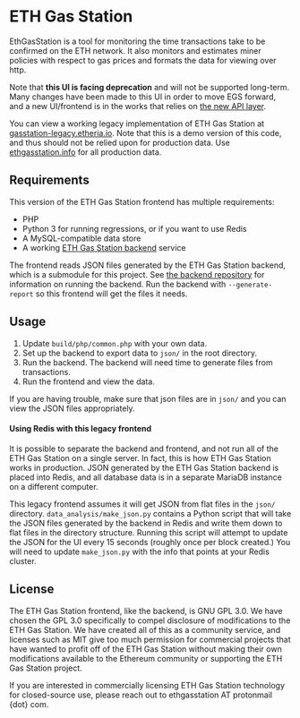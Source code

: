 # ETH Gas Station

EthGasStation is a tool for monitoring the time transactions take to be
confirmed on the ETH network.  It also monitors and estimates miner policies
with respect to gas prices and formats the data for viewing over http.

Note that **this UI is facing deprecation** and will not be supported long-term.
Many changes have been made to this UI in order to move EGS forward, and a new
UI/frontend is in the works that relies on
[the new API layer](//github.com/ethgasstation/ethgasstation-api).

You can view a working legacy implementation of ETH Gas Station
at [gasstation-legacy.etheria.io](https://gasstation-legacy.etheria.io/). Note
that this is a demo version of this code, and thus should not be relied upon
for production data. Use [ethgasstation.info](https://ethgasstation.info/) for
all production data.


## Requirements

This version of the ETH Gas Station frontend has multiple requirements:

* PHP
* Python 3 for running regressions, or if you want to use Redis
* A MySQL-compatible data store
* A working [ETH Gas Station backend](//github.com/ethgasstation/ethgasstation-backend) service

The frontend reads JSON files generated by the ETH Gas Station backend, which
is a submodule for this project. See [the backend repository](//github.com/ethgasstation/ethgasstation-backend)
for information on running the backend. Run the backend with `--generate-report`
so this frontend will get the files it needs.


## Usage

1. Update `build/php/common.php` with your own data.
2. Set up the backend to export data to `json/` in the root directory.
3. Run the backend. The backend will need time to generate files from transactions.
4. Run the frontend and view the data.

If you are having trouble, make sure that json files are in `json/` and you can
view the JSON files appropriately.

#### Using Redis with this legacy frontend

It is possible to separate the backend and frontend, and not run all of the ETH
Gas Station on a single server. In fact, this is how ETH Gas Station works in
production. JSON generated by the ETH Gas Station backend is placed into Redis,
and all database data is in a separate MariaDB instance on a different computer.

This legacy frontend assumes it will get JSON from flat files in the `json/`
directory. `data_analysis/make_json.py` contains a Python script that will take
the JSON files generated by the backend in Redis and write them down to flat files
in the directory structure. Running this script will attempt to update the JSON
for the UI every 15 seconds (roughly once per block created.) You will need to
update `make_json.py` with the info that points at your Redis cluster.

## License

The ETH Gas Station frontend, like the backend, is GNU GPL 3.0. We have chosen
the GPL 3.0 specifically to compel disclosure of modifications to the ETH Gas
Station. We have created all of this as a community service, and licenses such
as MIT give too much permission for commercial projects that have wanted to
profit off of the ETH Gas Station without making their own modifications available
to the Ethereum community or supporting the ETH Gas Station project.

If you are interested in commercially licensing ETH Gas Station technology for
closed-source use, please reach out to ethgasstation AT protonmail {dot} com.